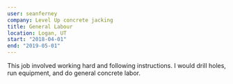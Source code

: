 ```yaml
---
user: seanferney
company: Level Up concrete jacking
title: General Labour
location: Logan, UT
start: "2018-04-01"
end: "2019-05-01"
---
```



This job involved working hard and following instructions.
I would drill holes, run equipment, and do general concrete labor.